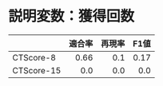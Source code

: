 # 説明変数：獲得回数
| | 適合率 | 再現率 | F1値 |
| :-- | --: | --: | --: |
| CTScore-8 | 0.66 | 0.1 | 0.17 |
| CTScore-15 | 0.0 | 0.0 | 0.0 |

